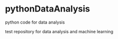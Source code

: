 # pythonDataAnalysis

python code for data analysis

test repository for data analysis and machine learning
